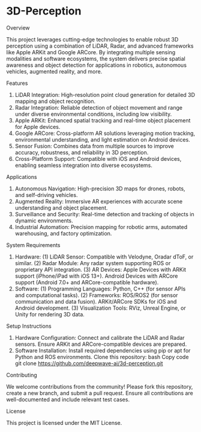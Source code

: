 # 3D-Perception
Overview

This project leverages cutting-edge technologies to enable robust 3D perception using a combination of LiDAR, Radar, and advanced frameworks like Apple ARKit and Google ARCore. By integrating multiple sensing modalities and software ecosystems, the system delivers precise spatial awareness and object detection for applications in robotics, autonomous vehicles, augmented reality, and more.

Features

1. LiDAR Integration: High-resolution point cloud generation for detailed 3D mapping and object recognition.
2. Radar Integration: Reliable detection of object movement and range under diverse environmental conditions, including low visibility.
3. Apple ARKit: Enhanced spatial tracking and real-time object placement for Apple devices.
4. Google ARCore: Cross-platform AR solutions leveraging motion tracking, environmental understanding, and light estimation on Android devices.
5. Sensor Fusion: Combines data from multiple sources to improve accuracy, robustness, and reliability in 3D perception.
6. Cross-Platform Support: Compatible with iOS and Android devices, enabling seamless integration into diverse ecosystems.

Applications

1. Autonomous Navigation: High-precision 3D maps for drones, robots, and self-driving vehicles.
2. Augmented Reality: Immersive AR experiences with accurate scene understanding and object placement.
3. Surveillance and Security: Real-time detection and tracking of objects in dynamic environments.
4. Industrial Automation: Precision mapping for robotic arms, automated warehousing, and factory optimization.

System Requirements

1. Hardware:
(1) LiDAR Sensor: Compatible with Velodyne, Oradar dToF, or similar.
(2) Radar Module: Any radar system supporting ROS or proprietary API integration.
(3) AR Devices:
Apple Devices with ARKit support (iPhone/iPad with iOS 13+).
Android Devices with ARCore support (Android 7.0+ and ARCore-compatible hardware).
2. Software:
(1) Programming Languages: Python, C++ (for sensor APIs and computational tasks).
(2) Frameworks:
ROS/ROS2 (for sensor communication and data fusion).
ARKit/ARCore SDKs for iOS and Android development.
(3) Visualization Tools: RViz, Unreal Engine, or Unity for rendering 3D data.

Setup Instructions

1. Hardware Configuration:
Connect and calibrate the LiDAR and Radar sensors.
Ensure ARKit and ARCore-compatible devices are prepared.
2. Software Installation:
Install required dependencies using pip or apt for Python and ROS environments.
Clone this repository:
bash
Copy code
git clone https://github.com/deepwave-ai/3d-perception.git

Contributing

We welcome contributions from the community! Please fork this repository, create a new branch, and submit a pull request. Ensure all contributions are well-documented and include relevant test cases.

License

This project is licensed under the MIT License.
